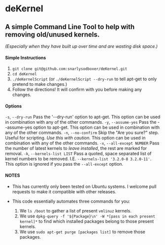 deKernel
========

## A simple Command Line Tool to help with removing old/unused kernels.
*(Especially when they have built up over time and are wasting disk space.)*

#### Simple Instructions
1. `git clone git@github.com:snarlysodboxer/deKernel.git`
2. `cd deKernel`
3. `./deKernelScript` (or `./deKernelScript --dry-run` to tell apt-get to only pretend to make changes.)
4. Follow the directions! It will confirm with you before making any changes.

#### Options
`-s`, `--dry-run`           Pass the '--dry-run' option to apt-get.  This option can be used in combination with any of the other commands.
`-y`, `--assume-yes`        Pass the --assume-yes option to apt-get. This option can be used in combination with any of the other commands.
`-n`, `--no-confirm`        Skip the "Are you sure?" step. Useful for scripting. *Use this with caution.* This option can be used in combination with any of the other commands.
`-x`, `--all-except NUMBER` Pass the number of latest kernels to *leave installed*, the rest are marked for removal.
`-k`, `--kernels-list LIST` Pass a quoted, space separated list of kernel numbers to be removed. I.E. `--kernels-list '3.2.0-8 3.2.0-11'`. This option is ignored if you pass the `--all-except` option.

#### NOTES
* This has currently only been tested on Ubuntu systems. I welcome pull requests to make it compatible with other releases.

* This code essentially automates three commands for you:
  1. We `ls /boot` to gather a list of present `vmlinuz` kernels.
  2. We use `dpkg-query -f '${Package}\n' -W *[pass in each present kernel]*` to find which installed packages belong to those present kernels.
  3. We use `sudo apt-get purge [packages list]` to remove those packages.
